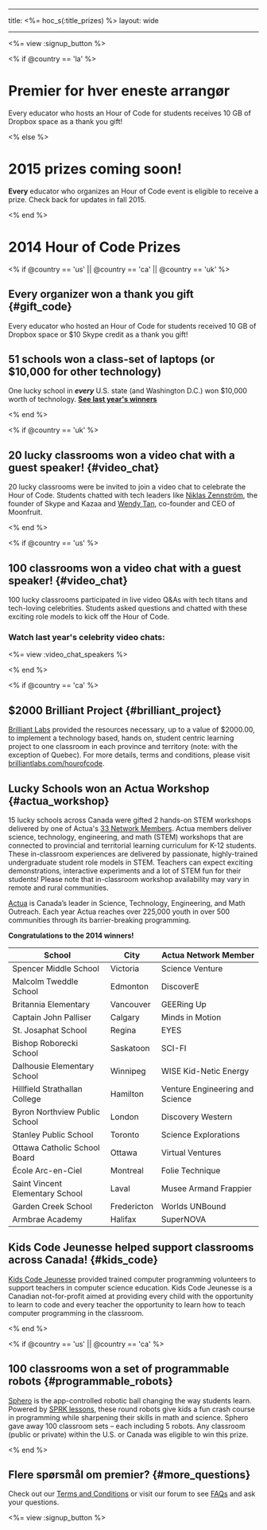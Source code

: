 * * *

title: <%= hoc_s(:title_prizes) %> layout: wide

* * *

<%= view :signup_button %>

<% if @country == 'la' %>

# Premier for hver eneste arrangør

Every educator who hosts an Hour of Code for students receives 10 GB of Dropbox space as a thank you gift!

<% else %>

# 2015 prizes coming soon!

**Every** educator who organizes an Hour of Code event is eligible to receive a prize. Check back for updates in fall 2015.

<% end %>

# 2014 Hour of Code Prizes

<% if @country == 'us' || @country == 'ca' || @country == 'uk' %>

## Every organizer won a thank you gift {#gift_code}

Every educator who hosted an Hour of Code for students received 10 GB of Dropbox space or $10 Skype credit as a thank you gift!

## 51 schools won a class-set of laptops (or $10,000 for other technology)

One lucky school in ***every*** U.S. state (and Washington D.C.) won $10,000 worth of technology. [**See last year's winners**](http://codeorg.tumblr.com/post/104109522378/prize-winners)

<% end %>

<% if @country == 'uk' %>

## 20 lucky classrooms won a video chat with a guest speaker! {#video_chat}

20 lucky classrooms were be invited to join a video chat to celebrate the Hour of Code. Students chatted with tech leaders like [Niklas Zennström](https://www.youtube.com/watch?v=28Uiam6mFeI), the founder of Skype and Kazaa and [Wendy Tan](https://www.youtube.com/watch?v=Xzh54UPe4qg), co-founder and CEO of Moonfruit.

<% end %>

<% if @country == 'us' %>

## 100 classrooms won a video chat with a guest speaker! {#video_chat}

100 lucky classrooms participated in live video Q&As with tech titans and tech-loving celebrities. Students asked questions and chatted with these exciting role models to kick off the Hour of Code.

### Watch last year's celebrity video chats:

<%= view :video_chat_speakers %>

<% end %>

<% if @country == 'ca' %>

## $2000 Brilliant Project {#brilliant_project}

[Brilliant Labs](http://brilliantlabs.com/hourofcode) provided the resources necessary, up to a value of $2000.00, to implement a technology based, hands on, student centric learning project to one classroom in each province and territory (note: with the exception of Quebec). For more details, terms and conditions, please visit [brilliantlabs.com/hourofcode](http://brilliantlabs.com/hourofcode).

## Lucky Schools won an Actua Workshop {#actua_workshop}

15 lucky schools across Canada were gifted 2 hands-on STEM workshops delivered by one of Actua's [33 Network Members](http://www.actua.ca/about-members/). Actua members deliver science, technology, engineering, and math (STEM) workshops that are connected to provincial and territorial learning curriculum for K-12 students. These in-classroom experiences are delivered by passionate, highly-trained undergraduate student role models in STEM. Teachers can expect exciting demonstrations, interactive experiments and a lot of STEM fun for their students! Please note that in-classroom workshop availability may vary in remote and rural communities.

[Actua](http://actua.ca/) is Canada’s leader in Science, Technology, Engineering, and Math Outreach. Each year Actua reaches over 225,000 youth in over 500 communities through its barrier-breaking programming.

**Congratulations to the 2014 winners!**

| School                          | City        | Actua Network Member            |
| ------------------------------- | ----------- | ------------------------------- |
| Spencer Middle School           | Victoria    | Science Venture                 |
| Malcolm Tweddle School          | Edmonton    | DiscoverE                       |
| Britannia Elementary            | Vancouver   | GEERing Up                      |
| Captain John Palliser           | Calgary     | Minds in Motion                 |
| St. Josaphat School             | Regina      | EYES                            |
| Bishop Roborecki School         | Saskatoon   | SCI-FI                          |
| Dalhousie Elementary School     | Winnipeg    | WISE Kid-Netic Energy           |
| Hillfield Strathallan College   | Hamilton    | Venture Engineering and Science |
| Byron Northview Public School   | London      | Discovery Western               |
| Stanley Public School           | Toronto     | Science Explorations            |
| Ottawa Catholic School Board    | Ottawa      | Virtual Ventures                |
| École Arc-en-Ciel               | Montreal    | Folie Technique                 |
| Saint Vincent Elementary School | Laval       | Musee Armand Frappier           |
| Garden Creek School             | Fredericton | Worlds UNBound                  |
| Armbrae Academy                 | Halifax     | SuperNOVA                       |

## Kids Code Jeunesse helped support classrooms across Canada! {#kids_code}

[Kids Code Jeunesse](http://www.kidscodejeunesse.org) provided trained computer programming volunteers to support teachers in computer science education. Kids Code Jeunesse is a Canadian not-for-profit aimed at providing every child with the opportunity to learn to code and every teacher the opportunity to learn how to teach computer programming in the classroom.

<% end %>

<% if @country == 'us' || @country == 'ca' %>

## 100 classrooms won a set of programmable robots {#programmable_robots}

[Sphero](http://www.gosphero.com/) is the app-controlled robotic ball changing the way students learn. Powered by [SPRK lessons](http://www.gosphero.com/education/), these round robots give kids a fun crash course in programming while sharpening their skills in math and science. Sphero gave away 100 classroom sets – each including 5 robots. Any classroom (public or private) within the U.S. or Canada was eligible to win this prize.

<% end %>

## Flere spørsmål om premier? {#more_questions}

Check out our [Terms and Conditions](<%= resolve_url('https://code.org/tos') %>) or visit our forum to see [FAQs](http://support.code.org) and ask your questions.

<%= view :signup_button %>
